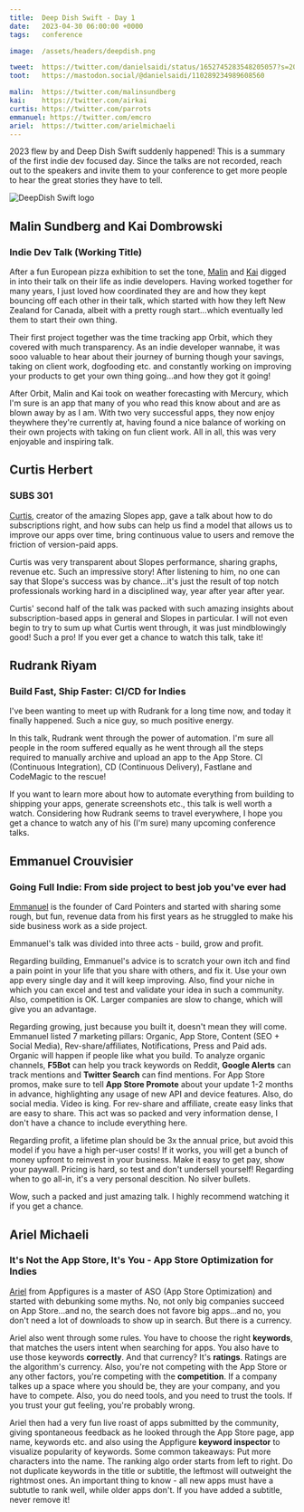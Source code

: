 ```yaml
---
title:  Deep Dish Swift - Day 1
date:   2023-04-30 06:00:00 +0000
tags:   conference

image:  /assets/headers/deepdish.png

tweet:  https://twitter.com/danielsaidi/status/1652745283548205057?s=20
toot:   https://mastodon.social/@danielsaidi/110289234989608560

malin:  https://twitter.com/malinsundberg
kai:    https://twitter.com/airkai
curtis: https://twitter.com/parrots
emmanuel: https://twitter.com/emcro
ariel:  https://twitter.com/arielmichaeli
---
```


2023 flew by and Deep Dish Swift suddenly happened! This is a summary of the first indie dev focused day. Since the talks are not recorded, reach out to the speakers and invite them to your conference to get more people to hear the great stories they have to tell.

![DeepDish Swift logo]({{page.image}})


## Malin Sundberg and Kai Dombrowski

### Indie Dev Talk (Working Title)

After a fun European pizza exhibition to set the tone, [Malin]({{page.malin}}) and [Kai]({{page.kai}}) digged in into their talk on their life as indie developers. Having worked together for many years, I just loved how coordinated they are and how they kept bouncing off each other in their talk, which started with how they left New Zealand for Canada, albeit with a pretty rough start...which eventually led them to start their own thing.

Their first project together was the time tracking app Orbit, which they covered with much transparency. As an indie developer wannabe, it was sooo valuable to hear about their journey of burning though your savings, taking on client work, dogfooding etc. and constantly working on improving your products to get your own thing going...and how they got it going!

After Orbit, Malin and Kai took on weather forecasting with Mercury, which I'm sure is an app that many of you who read this know about and are as blown away by as I am. With two very successful apps, they now enjoy theywhere they're currently at, having found a nice balance of working on their own projects with taking on fun client work. All in all, this was very enjoyable and inspiring talk.


## Curtis Herbert

### SUBS 301

[Curtis]({{page.curtis}}), creator of the amazing Slopes app, gave a talk about how to do subscriptions right, and how subs can help us find a model that allows us to improve our apps over time, bring continuous value to users and remove the friction of version-paid apps. 

Curtis was very transparent about Slopes performance, sharing graphs, revenue etc. Such an impressive story! After listening to him, no one can say that Slope's success was by chance...it's just the result of top notch professionals working hard in a disciplined way, year after year after year.

Curtis' second half of the talk was packed with such amazing insights about subscription-based apps in general and Slopes in particular. I will not even begin to try to sum up what Curtis went through, it was just mindblowingly good! Such a pro! If you ever get a chance to watch this talk, take it!


## Rudrank Riyam

### Build Fast, Ship Faster: CI/CD for Indies

I've been wanting to meet up with Rudrank for a long time now, and today it finally happened. Such a nice guy, so much positive energy. 

In this talk, Rudrank went through the power of automation. I'm sure all people in the room suffered equally as he went through all the steps required to manually archive and upload an app to the App Store. CI (Continuous Integration), CD (Continuous Delivery), Fastlane and CodeMagic to the rescue!

If you want to learn more about how to automate everything from building to shipping your apps, generate screenshots etc., this talk is well worth a watch. Considering how Rudrank seems to travel everywhere, I hope you get a chance to watch any of his (I'm sure) many upcoming conference talks.


## Emmanuel Crouvisier

### Going Full Indie: From side project to best job you've ever had

[Emmanuel]({{page.emmanuel}}) is the founder of Card Pointers and started with sharing some rough, but fun, revenue data from his first years as he struggled to make his side business work as a side project.

Emmanuel's talk was divided into three acts - build, grow and profit.

Regarding building, Emmanuel's advice is to scratch your own itch and find a pain point in your life that you share with others, and fix it. Use your own app every single day and it will keep improving. Also, find your niche in which you can excel and test and validate your idea in such a community. Also, competition is OK. Larger companies are slow to change, which will give you an advantage.

Regarding growing, just because you built it, doesn't mean they will come. Emmanuel listed 7 marketing pillars: Organic, App Store, Content (SEO + Social Media), Rev-share/affiliates, Notifications, Press and Paid ads. Organic will happen if people like what you build. To analyze organic channels, **F5Bot** can help you track keywords on Reddit, **Google Alerts** can track mentions and **Twitter Search** can find mentions. For App Store promos, make sure to tell **App Store Promote** about your update 1-2 months in advance, highlighting any usage of new API and device features. Also, do social media. Video is king. For rev-share and affiliate, create easy links that are easy to share. This act was so packed and very information dense, I don't have a chance to include everything here.

Regarding profit, a lifetime plan should be 3x the annual price, but avoid this model if you have a high per-user costs! If it works, you will get a bunch of money upfront to reinvest in your business. Make it easy to get pay, show your paywall. Pricing is hard, so test and don't undersell yourself! Regarding when to go all-in, it's a very personal descition. No silver bullets.

Wow, such a packed and just amazing talk. I highly recommend watching it if you get a chance. 


## Ariel Michaeli

### It's Not the App Store, It's You - App Store Optimization for Indies

[Ariel]({{page.ariel}}) from Appfigures is a master of ASO (App Store Optimization) and started with debunking some myths. No, not only big companies succeed on App Store...and no, the search does not favore big apps...and no, you don't need a lot of downloads to show up in search. But there is a currency. 

Ariel also went through some rules. You have to choose the right **keywords**, that matches the users intent when searching for apps. You also have to use those keywords **correctly**. And that currency? It's **ratings**. Ratings are the algorithm's currency. Also, you're not competing with the App Store or any other factors, you're competing with the **competition**. If a company talkes up a space where you should be, they are your company, and you have to compete. Also, you do need tools, and you need to trust the tools. If you trust your gut feeling, you're probably wrong.

Ariel then had a very fun live roast of apps submitted by the community, giving spontaneous feedback as he looked through the App Store page, app name, keywords etc. and also using the Appfigure **keyword inspector** to visualize popularity of keywords. Some common takeaways: Put more characters into the name. The ranking algo order starts from left to right. Do not duplicate keywords in the title or subtitle, the leftmost will outweight the rightmost ones. An important thing to know - all new apps must have a subtutle to rank well, while older apps don't. If you have added a subtitle, never remove it!